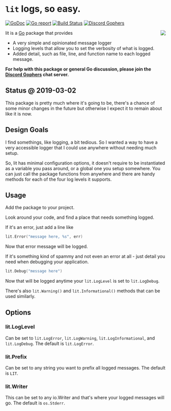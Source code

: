 `lit` logs, so easy.
====
[![GoDoc](https://godoc.org/github.com/bwmarrin/lit?status.svg)](https://godoc.org/github.com/bwmarrin/lit) [![Go report](http://goreportcard.com/badge/bwmarrin/lit)](http://goreportcard.com/report/bwmarrin/lit) [![Build Status](https://travis-ci.org/bwmarrin/lit.svg?branch=master)](https://travis-ci.org/bwmarrin/lit) [![Discord Gophers](https://img.shields.io/badge/Discord%20Gophers-%23info-blue.svg)](https://discord.gg/0f1SbxBZjYq9jLBk)

<img align="right" src="https://source.unsplash.com/400x300/?log,fire">

lit is a [Go](https://golang.org/) package that provides
* A very simple and opinionated message logger
* Logging levels that allow you to set the verbosity of what is logged.
* Added detail, such as file, line, and function name to each logged message.

**For help with this package or general Go discussion, please join the [Discord 
Gophers](https://discord.gg/0f1SbxBZjYq9jLBk) chat server.**

## Status @ 2019-03-02
This package is pretty much where it's going to be, there's a chance of some
minor changes in the future but otherwise I expect it to remain about like it is
now.

## Design Goals
I find somethings, like logging, a bit tedious.  So I wanted a way to have a
very accessible logger that I could use anywhere without needing much setup.  

So, lit has minimal configuration options, it doesn't require to be instantiated
as a variable you pass around, or a global one you setup somewhere.  You can just
call the package functions from anywhere and there are handy methods for each of
the four log levels it supports.

## Usage

Add the package to your project.

Look around your code, and find a place that needs something logged.

If it's an error, just add a line like

```go
lit.Error("message here, %s", err)
```

Now that error message will be logged.  

If it's something kind of spammy and not
even an error at all - just detail you need when debugging your application.


```go
lit.Debug("message here")
```

Now that will be logged anytime your `lit.LogLevel` is set to `lit.LogDebug`.

There's also `lit.Warning()` and `lit.Informational()` methods that can be used 
similarly.

## Options

### lit.LogLevel
Can be set to `lit.LogError`, `lit.LogWarning`, `lit.LogInformational`, and 
`lit.LogDebug`.  The default is `lit.LogError`.

### lit.Prefix
Can be set to any string you want to prefix all logged messages. The default is 
`LIT`.

### lit.Writer
This can be set to any io.Writer and that's where your logged messages will go. 
The default is `os.Stderr`.

